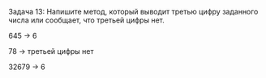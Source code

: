 Задача 13: Напишите метод, который выводит третью цифру заданного числа или сообщает, что третьей цифры нет.

645 -> 6

78 -> третьей цифры нет

32679 -> 6